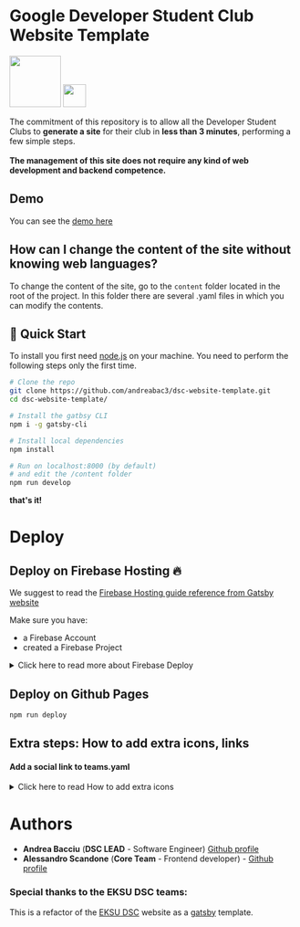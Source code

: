 # Google Developer Student Club Website Template

<img src="https://firebase.google.com/downloads/brand-guidelines/SVG/logo-built_white.svg" width="90"> <img src="https://github.com/favicon.ico" width="40">

The commitment of this repository is to allow all the Developer Student Clubs to **generate a site** for their club in **less than 3 minutes**, performing a few simple steps.<br> <br>
**The management of this site does not require any kind of web development and backend competence.**

## Demo
You can see the [demo here](https://andreabac3.github.io/dsc-website-template/)
## How can I change the content of the site without knowing web languages?

To change the content of the site, go to the `content` folder located in the root of the project. In this folder there are several .yaml files in which you can modify the contents. 

## 🚀 Quick Start

To install you first need [node.js](https://nodejs.org/en/) on your machine.
You need to perform the following steps only the first time.
```bash
# Clone the repo
git clone https://github.com/andreabac3/dsc-website-template.git
cd dsc-website-template/

# Install the gatbsy CLI
npm i -g gatsby-cli

# Install local dependencies
npm install

# Run on localhost:8000 (by default)
# and edit the /content folder
npm run develop
```

**that's it!**

# Deploy
## Deploy on Firebase Hosting 🔥

We suggest to read the [Firebase Hosting guide reference from Gatsby website](https://www.gatsbyjs.org/docs/deploying-to-firebase/)

Make sure you have:

- a Firebase Account
- created a Firebase Project
<details><summary>Click here to read more about Firebase Deploy</summary>
<p>

> You can skip the first two points of the guide if you have already installed and configured the following dependencies.

<br>

1. Install the Firebase CLI with npm by running the following command and sign into firebase account:

```sh
npm install -g firebase-tools
```

2. Sign into Firebase using your Google account by running the following command:

```sh
firebase login
```

3. Navigate into the root of the project and running the following command:

```sh
firebase init
```

then select **Firebase Hosting** and the firebase project you wish to use or creat a new one if you haven't done it previously.

These first three steps are needed only once during the first configuration. After that, only step 4 is needed to deploy on Firebase.

4. Finally we can deploy our website

```sh
npm run deployFirebase
```

All done! Once the deployment concludes, you can access your website using `firebaseProjectId.firebaseapp.com` or `firebaseProjectId.web.app`.

N.B: of course replace the keyword <firebaseProjectId> with the name of your project.

</p>
</details>

## Deploy on Github Pages
```sh
npm run deploy
```

## Extra steps: How to add extra icons, links

#### Add a social link to teams.yaml

<details><summary>Click here to read  How to add extra icons </summary>
<p>
(for twitter, youtube, github, linkedin, you only need step 1)

Let's say I want to add the `telegram.org` as telegram link in the John Doe card.

Step 0: Check [here](https://fontawesome.com/icons?d=gallery&s=brands) if the icon is present

Step 1: Add a `telegram: telegram.org` entry in the John Doe social yaml field

Step 2: Add the following export in `./src/icons.js`:

```js
faTelegram as telegram
```

Step 3: In `./src/components/index/Teams.js`, add telegram:

```graphql
social {
	twitter
	github
	linkedin
	telegram
}
```

#### Add a social link to website footer

(for twitter, youtube, github, linkedin, you only need step 1)

Let's say I want to add the `telegram.org` as telegram link in the website footer.

Step 0: Check [here](https://fontawesome.com/icons?d=gallery&s=brands) if the icon is present

Step 1: Add a `telegram: telegram.org` entry in the siteMetadata.social field in `./gatsby-config.js`

Step 2: Add the following export in `./src/icons.js`:

```js
faTelegram as telegram
```

Step 3: In `./src/components/Footer.js`, add telegram:

```graphql
social {
	youtube
	github
	twitter
	telegram
}
```

</p>
</details>

# Authors

- **Andrea Bacciu** (**DSC LEAD** - Software Engineer) [Github profile](https://github.com/andreabac3)
- **Alessandro Scandone** (**Core Team** - Frontend developer) - [Github profile](https://github.com/ascandone)


### Special thanks to the EKSU DSC teams:
This is a refactor of the [EKSU DSC](https://github.com/DSCEksu/dsceksu-laravel) website as a [gatsby](https://www.gatsbyjs.org/) template.
